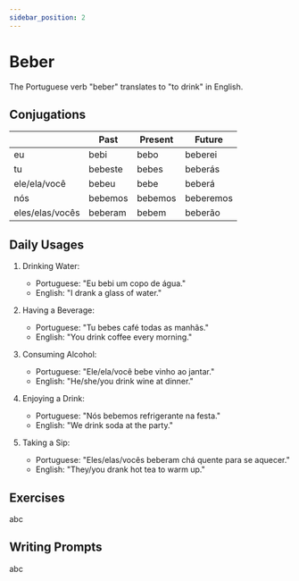 ```yaml
---
sidebar_position: 2
---
```


# Beber

The Portuguese verb "beber" translates to "to drink" in English.

## Conjugations

|                 | Past    | Present | Future    |
| --------------- | ------- | ------- | --------- |
| eu              | bebi    | bebo    | beberei   |
| tu              | bebeste | bebes   | beberás   |
| ele/ela/você    | bebeu   | bebe    | beberá    |
| nós             | bebemos | bebemos | beberemos |
| eles/elas/vocês | beberam | bebem   | beberão   |

## Daily Usages

1. Drinking Water:

   - Portuguese: "Eu bebi um copo de água."
   - English: "I drank a glass of water."

2. Having a Beverage:

   - Portuguese: "Tu bebes café todas as manhãs."
   - English: "You drink coffee every morning."

3. Consuming Alcohol:

   - Portuguese: "Ele/ela/você bebe vinho ao jantar."
   - English: "He/she/you drink wine at dinner."

4. Enjoying a Drink:

   - Portuguese: "Nós bebemos refrigerante na festa."
   - English: "We drink soda at the party."

5. Taking a Sip:

   - Portuguese: "Eles/elas/vocês beberam chá quente para se aquecer."
   - English: "They/you drank hot tea to warm up."

## Exercises

abc

## Writing Prompts

abc
